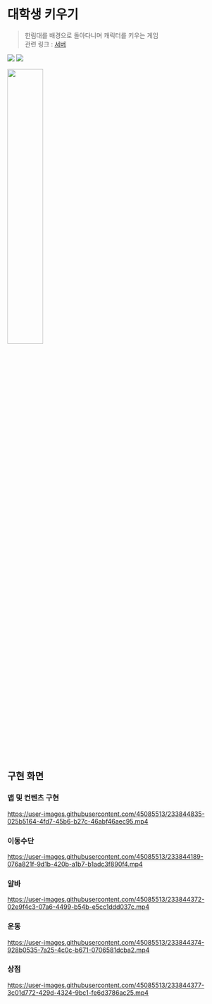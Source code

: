 # 대학생 키우기
> 한림대를 배경으로 돌아다니며 캐릭터를 키우는 게임   
> 관련 링크 : <a href="https://github.com/WorldOneTop/GrowStudentServer">서버</a>    

<img src="https://img.shields.io/badge/Android-3DDC84?style=for-the-badge&logo=Android&logoColor=white"> <img src="https://img.shields.io/badge/kotlin-7F52FF?style=for-the-badge&logo=Gradle&logoColor=white">
   
<img src="https://user-images.githubusercontent.com/45085513/233842526-1df99b62-fcb4-48ff-a187-5eb7b1e83008.jpg" width="40%">


## 구현 화면
### 맵 및 컨텐츠 구현
https://user-images.githubusercontent.com/45085513/233844835-025b5164-4fd7-45b6-b27c-46abf46aec95.mp4

### 이동수단
https://user-images.githubusercontent.com/45085513/233844189-076a821f-9d1b-420b-a1b7-b1adc3f890f4.mp4

### 알바
https://user-images.githubusercontent.com/45085513/233844372-02e9f4c3-07a6-4499-b54b-e5cc1ddd037c.mp4

### 운동
https://user-images.githubusercontent.com/45085513/233844374-928b0535-7a25-4c0c-b671-0706581dcba2.mp4

### 상점
https://user-images.githubusercontent.com/45085513/233844377-3c01d772-429d-4324-9bc1-fe6d3786ac25.mp4







